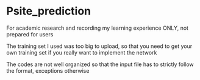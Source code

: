 # Psite_prediction

For academic research and recording my learning experience ONLY, not prepared for users

The training set I used was too big to upload, so that you need to get your own training set if you really want to implement the network

The codes are not well organized so that the input file has to strictly follow the format, exceptions otherwise
